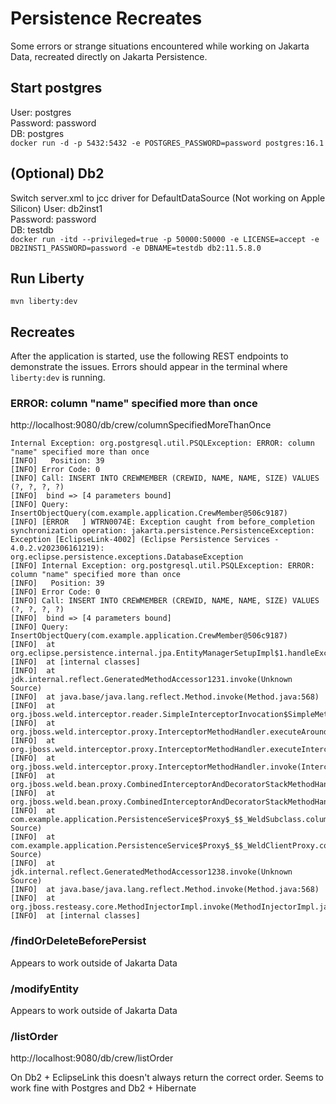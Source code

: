 # Persistence Recreates
Some errors or strange situations encountered while working on Jakarta Data, recreated directly on Jakarta Persistence.

## Start postgres
User: postgres  
Password: password  
DB: postgres  
`docker run -d -p 5432:5432 -e POSTGRES_PASSWORD=password postgres:16.1`

## (Optional) Db2
Switch server.xml to jcc driver for DefaultDataSource (Not working on Apple Silicon)
User: db2inst1  
Password: password  
DB: testdb  
`docker run -itd --privileged=true -p 50000:50000 -e LICENSE=accept -e DB2INST1_PASSWORD=password -e DBNAME=testdb db2:11.5.8.0`

## Run Liberty
`mvn liberty:dev`

## Recreates

After the application is started, use the following REST endpoints to demonstrate the issues. Errors should appear in the terminal where `liberty:dev` is running.

### ERROR: column "name" specified more than once
http://localhost:9080/db/crew/columnSpecifiedMoreThanOnce

``` 
Internal Exception: org.postgresql.util.PSQLException: ERROR: column "name" specified more than once
[INFO]   Position: 39
[INFO] Error Code: 0
[INFO] Call: INSERT INTO CREWMEMBER (CREWID, NAME, NAME, SIZE) VALUES (?, ?, ?, ?)
[INFO]  bind => [4 parameters bound]
[INFO] Query: InsertObjectQuery(com.example.application.CrewMember@506c9187)
[INFO] [ERROR   ] WTRN0074E: Exception caught from before_completion synchronization operation: jakarta.persistence.PersistenceException: Exception [EclipseLink-4002] (Eclipse Persistence Services - 4.0.2.v202306161219): org.eclipse.persistence.exceptions.DatabaseException
[INFO] Internal Exception: org.postgresql.util.PSQLException: ERROR: column "name" specified more than once
[INFO]   Position: 39
[INFO] Error Code: 0
[INFO] Call: INSERT INTO CREWMEMBER (CREWID, NAME, NAME, SIZE) VALUES (?, ?, ?, ?)
[INFO]  bind => [4 parameters bound]
[INFO] Query: InsertObjectQuery(com.example.application.CrewMember@506c9187)
[INFO]  at org.eclipse.persistence.internal.jpa.EntityManagerSetupImpl$1.handleException(EntityManagerSetupImpl.java:784)
[INFO]  at [internal classes]
[INFO]  at jdk.internal.reflect.GeneratedMethodAccessor1231.invoke(Unknown Source)
[INFO]  at java.base/java.lang.reflect.Method.invoke(Method.java:568)
[INFO]  at org.jboss.weld.interceptor.reader.SimpleInterceptorInvocation$SimpleMethodInvocation.invoke(SimpleInterceptorInvocation.java:73)
[INFO]  at org.jboss.weld.interceptor.proxy.InterceptorMethodHandler.executeAroundInvoke(InterceptorMethodHandler.java:84)
[INFO]  at org.jboss.weld.interceptor.proxy.InterceptorMethodHandler.executeInterception(InterceptorMethodHandler.java:72)
[INFO]  at org.jboss.weld.interceptor.proxy.InterceptorMethodHandler.invoke(InterceptorMethodHandler.java:56)
[INFO]  at org.jboss.weld.bean.proxy.CombinedInterceptorAndDecoratorStackMethodHandler.invoke(CombinedInterceptorAndDecoratorStackMethodHandler.java:79)
[INFO]  at org.jboss.weld.bean.proxy.CombinedInterceptorAndDecoratorStackMethodHandler.invoke(CombinedInterceptorAndDecoratorStackMethodHandler.java:68)
[INFO]  at com.example.application.PersistenceService$Proxy$_$$_WeldSubclass.columnSpecifiedMoreThanOnce(Unknown Source)
[INFO]  at com.example.application.PersistenceService$Proxy$_$$_WeldClientProxy.columnSpecifiedMoreThanOnce(Unknown Source)
[INFO]  at jdk.internal.reflect.GeneratedMethodAccessor1238.invoke(Unknown Source)
[INFO]  at java.base/java.lang.reflect.Method.invoke(Method.java:568)
[INFO]  at org.jboss.resteasy.core.MethodInjectorImpl.invoke(MethodInjectorImpl.java:170)
[INFO]  at [internal classes]
```

### /findOrDeleteBeforePersist

Appears to work outside of Jakarta Data


### /modifyEntity

Appears to work outside of Jakarta Data

### /listOrder

http://localhost:9080/db/crew/listOrder

On Db2 + EclipseLink this doesn't always return the correct order. Seems to work fine with Postgres and Db2 + Hibernate